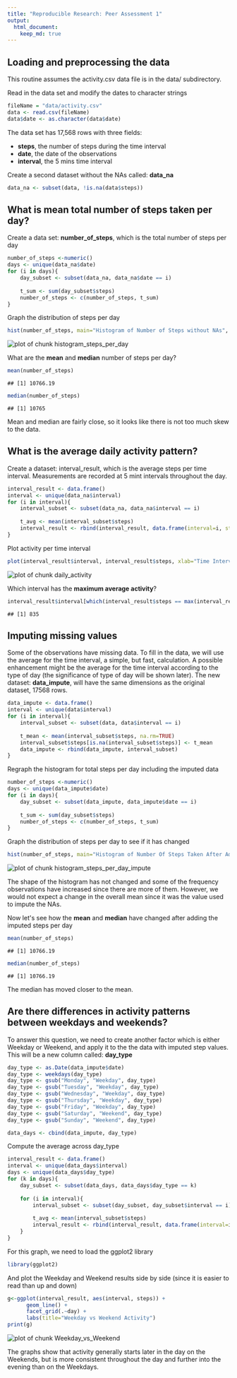 ```yaml
---
title: "Reproducible Research: Peer Assessment 1"
output: 
  html_document:
    keep_md: true
---
```


## Loading and preprocessing the data

This routine assumes the activity.csv data file is in the data/ subdirectory.

Read in the data set and modify the dates to character strings

```r
fileName = "data/activity.csv"
data <- read.csv(fileName)
data$date <- as.character(data$date)
```

The data set has 17,568 rows with three fields:
- **steps**, the number of steps during the time interval
- **date**, the date of the observations
- **interval**, the 5 mins time interval

Create a second dataset without the NAs called: **data_na**

```r
data_na <- subset(data, !is.na(data$steps))
```

## What is mean total number of steps taken per day?

Create a data set: **number_of_steps**, which is the total number of steps per day

```r
number_of_steps <-numeric()
days <- unique(data_na$date)
for (i in days){
    day_subset <- subset(data_na, data_na$date == i)
    
    t_sum <- sum(day_subset$steps)
    number_of_steps <- c(number_of_steps, t_sum)
}
```

Graph the distribution of steps per day


```r
hist(number_of_steps, main="Histogram of Number of Steps without NAs", xlab="Number of Steps")
```

![plot of chunk histogram_steps_per_day](figure/histogram_steps_per_day-1.png) 

What are the **mean** and **median** number of steps per day?


```r
mean(number_of_steps)
```

```
## [1] 10766.19
```


```r
median(number_of_steps)
```

```
## [1] 10765
```
Mean and median are fairly close, so it looks like there is not too much skew to the data.


## What is the average daily activity pattern?

Create a dataset: interval_result, which is the average steps per time interval. Measurements are recorded at 5 mint intervals throughout the day.


```r
interval_result <- data.frame()
interval <- unique(data_na$interval)
for (i in interval){
    interval_subset <- subset(data_na, data_na$interval == i)
    
    t_avg <- mean(interval_subset$steps)
    interval_result <- rbind(interval_result, data.frame(interval=i, steps=t_avg))
}
```
Plot activity per time interval


```r
plot(interval_result$interval, interval_result$steps, xlab="Time Interval", ylab="Avg Steps", main="Average Steps At Time Of Day", type="l")
```

![plot of chunk daily_activity](figure/daily_activity-1.png) 

Which interval has the **maximum average activity**?


```r
interval_result$interval[which(interval_result$steps == max(interval_result$steps), arr.ind=TRUE)]
```

```
## [1] 835
```

## Imputing missing values

Some of the observations have missing data. To fill in the data, we will use the average for the time interval, a simple, but fast, calculation.  A possible enhancement might be the average for the time interval according to the type of day (the significance of type of day will be shown later). The new dataset: **data_impute**, will have the same dimensions as the original dataset, 17568 rows.


```r
data_impute <- data.frame()
interval <- unique(data$interval)
for (i in interval){
    interval_subset <- subset(data, data$interval == i)
    
    t_mean <- mean(interval_subset$steps, na.rm=TRUE)
    interval_subset$steps[is.na(interval_subset$steps)] <- t_mean
    data_impute <- rbind(data_impute, interval_subset)
}
```
Regraph the histogram for total steps per day including the imputed data


```r
number_of_steps <-numeric()
days <- unique(data_impute$date)
for (i in days){
    day_subset <- subset(data_impute, data_impute$date == i)
    
    t_sum <- sum(day_subset$steps)
    number_of_steps <- c(number_of_steps, t_sum)
}
```
Graph the distribution of steps per day to see if it has changed


```r
hist(number_of_steps, main="Histogram of Number Of Steps Taken After Adding Imputed Data", xlab="Number of Steps")
```

![plot of chunk histogram_steps_per_day_impute](figure/histogram_steps_per_day_impute-1.png) 

The shape of the histogram has not changed and some of the frequency observations have increased since there are more of them. However, we would not expect a change in the overall mean since it was the value used to impute the NAs.

Now let's see how the **mean** and **median** have changed after adding the imputed steps per day


```r
mean(number_of_steps)
```

```
## [1] 10766.19
```

```r
median(number_of_steps)
```

```
## [1] 10766.19
```

The median has moved closer to the mean.


## Are there differences in activity patterns between weekdays and weekends?

To answer this question, we need to create another factor which is either Weekday or Weekend, and apply it to the the data with imputed step values.  This will be a new column called: **day_type**


```r
day_type <- as.Date(data_impute$date)
day_type <- weekdays(day_type)
day_type <- gsub("Monday", "Weekday", day_type)
day_type <- gsub("Tuesday", "Weekday", day_type)
day_type <- gsub("Wednesday", "Weekday", day_type)
day_type <- gsub("Thursday", "Weekday", day_type)
day_type <- gsub("Friday", "Weekday", day_type)
day_type <- gsub("Saturday", "Weekend", day_type)
day_type <- gsub("Sunday", "Weekend", day_type)

data_days <- cbind(data_impute, day_type)
```
Compute the average across day_type


```r
interval_result <- data.frame()
interval <- unique(data_days$interval)
days <- unique(data_days$day_type)
for (k in days){
    day_subset <- subset(data_days, data_days$day_type == k)
    
    for (i in interval){
        interval_subset <- subset(day_subset, day_subset$interval == i)
    
        t_avg <- mean(interval_subset$steps)
        interval_result <- rbind(interval_result, data.frame(interval=i, day=k, steps=t_avg))
    }
}
```

For this graph, we need to load the ggplot2 library

```r
library(ggplot2)
```

And plot the Weekday and Weekend results side by side (since it is easier to read than up and down)


```r
g<-ggplot(interval_result, aes(interval, steps)) + 
      geom_line() + 
      facet_grid(.~day) + 
      labs(title="Weekday vs Weekend Activity")
print(g)
```

![plot of chunk Weekday_vs_Weekend](figure/Weekday_vs_Weekend-1.png) 

The graphs show that activity generally starts later in the day on the Weekends, but is more consistent throughout the day and further into the evening than on the Weekdays.

